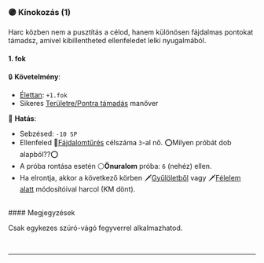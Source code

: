 ### 🟣 Kínokozás (1)

Harc közben nem a pusztítás a célod, hanem különösen fájdalmas pontokat támadsz, amivel kibillentheted ellenfeledet lelki nyugalmából.
#### 1. fok

🔒 **Követelmény**:
- [Élettan](../fortelyok.altalanos/elettan.md): `+1.fok`
- Sikeres  [Területre/Pontra támadás](../065_05_altalanos_manoverek.md#területre--pontra-támadás) manőver

🌟 **Hatás**: 
- Sebzésed: `-10 SP`
- Ellenfeled 🔵[Fájdalomtűrés](../kepzettsegek.fizikai/fajdalomtures.md) célszáma `3`-al nő. ⭕Milyen próbát dob alapból??⭕
- A próba rontása esetén ⚪**Önuralom** próba: `6` (nehéz) ellen.
- Ha elrontja, akkor a következő körben 🗡️[Gyűlöletből](../064_01_harci_helyzetek.md#gy%C5%B1l%C3%B6letb%C5%91l) vagy 🗡️[Félelem alatt](../064_01_harci_helyzetek.md#f%C3%A9lelem-alatt) módosítóival harcol (KM dönt).

<br />
#### Megjegyzések

Csak egykezes szúró-vágó fegyverrel alkalmazhatod.

<br />

---
